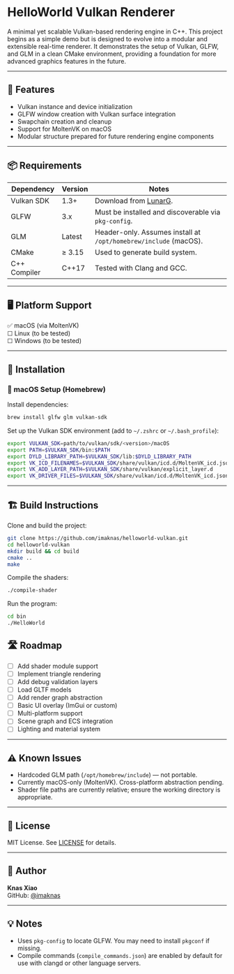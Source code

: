 # HelloWorld Vulkan Renderer

A minimal yet scalable Vulkan-based rendering engine in C++. This project begins as a simple demo but is designed to evolve into a modular and extensible real-time renderer. It demonstrates the setup of Vulkan, GLFW, and GLM in a clean CMake environment, providing a foundation for more advanced graphics features in the future.

---

## 🚀 Features

- Vulkan instance and device initialization
- GLFW window creation with Vulkan surface integration
- Swapchain creation and cleanup
- Support for MoltenVK on macOS
- Modular structure prepared for future rendering engine components

---

## 📦 Requirements

| Dependency     | Version | Notes                                                                 |
|----------------|---------|-----------------------------------------------------------------------|
| Vulkan SDK     | 1.3+    | Download from [LunarG](https://vulkan.lunarg.com/sdk/home).           |
| GLFW           | 3.x     | Must be installed and discoverable via `pkg-config`.                 |
| GLM            | Latest  | Header-only. Assumes install at `/opt/homebrew/include` (macOS).     |
| CMake          | ≥ 3.15  | Used to generate build system.                                       |
| C++ Compiler   | C++17   | Tested with Clang and GCC.                                           |

---

## 🖥 Platform Support

✅ macOS (via MoltenVK)  
☐ Linux (to be tested)  
☐ Windows (to be tested)

---

## 🧰 Installation

### 🔧 macOS Setup (Homebrew)

Install dependencies:
```bash
brew install glfw glm vulkan-sdk
```

Set up the Vulkan SDK environment (add to `~/.zshrc` or `~/.bash_profile`):
```bash
export VULKAN_SDK=path/to/vulkan/sdk/<version>/macOS
export PATH=$VULKAN_SDK/bin:$PATH
export DYLD_LIBRARY_PATH=$VULKAN_SDK/lib:$DYLD_LIBRARY_PATH
export VK_ICD_FILENAMES=$VULKAN_SDK/share/vulkan/icd.d/MoltenVK_icd.json
export VK_ADD_LAYER_PATH=$VULKAN_SDK/share/vulkan/explicit_layer.d
export VK_DRIVER_FILES=$VULKAN_SDK/share/vulkan/icd.d/MoltenVK_icd.json
```

---

## 🏗️ Build Instructions

Clone and build the project:

```bash
git clone https://github.com/imaknas/helloworld-vulkan.git
cd helloworld-vulkan
mkdir build && cd build
cmake ..
make
```

Compile the shaders:
```bash
./compile-shader
```

Run the program:
```bash
cd bin
./HelloWorld
```

## 🛣 Roadmap

- [ ] Add shader module support
- [ ] Implement triangle rendering
- [ ] Add debug validation layers
- [ ] Load GLTF models
- [ ] Add render graph abstraction
- [ ] Basic UI overlay (ImGui or custom)
- [ ] Multi-platform support
- [ ] Scene graph and ECS integration
- [ ] Lighting and material system

---

## ⚠️ Known Issues

- Hardcoded GLM path (`/opt/homebrew/include`) — not portable.
- Currently macOS-only (MoltenVK). Cross-platform abstraction pending.
- Shader file paths are currently relative; ensure the working directory is appropriate.

---

## 📜 License

MIT License. See [LICENSE](./LICENSE.md) for details.

---

## 👤 Author

**Knas Xiao**  
GitHub: [@imaknas](https://github.com/imaknas)

---

## 💡 Notes

- Uses `pkg-config` to locate GLFW. You may need to install `pkgconf` if missing.
- Compile commands (`compile_commands.json`) are enabled by default for use with clangd or other language servers.
